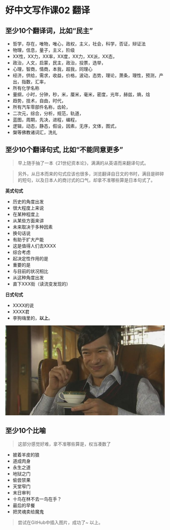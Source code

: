 # 好中文写作课02 翻译

## 至少10个翻译词，比如“民主”

* 哲学，存在，唯物，唯心，政权，主义，社会，科学，否证，辩证法
* 物理，信息，量子，主义，阶级
* XX性，XX力，XX率，XX度，XX力，XX派，XX态，
* 政治，人文，启蒙，民主，政治，投票，选举，
* 心理，智商，情商，本我，超我，同理心
* 经济，供给，需求，收益，价格，波动，态势，理论，萧条，理性，预测，产出，指数，汇率，
* 所有化学名称
* 量纲，小时，分钟，秒，米，厘米，毫米，密度，光年，赫兹，熵，焓
* 趋势，技术，自由，时代，
* 所有汽车零部件名称，齿轮，
* 二次元，综合，分析，规范，轨道，
* 蓝图，周期，先决，进程，编程，
* 逻辑，动态，静态，假设，因素，无序，文体，图式，
* 槃等佛教诸词汇，洗礼

## 至少10个翻译句式, 比如“不能同意更多”

> 早上随手抽了一本《21世纪资本论》，满满的从英语而来翻译句式。

> 另外，从日本而来的句式应该也很多，浏览翻译自日文的书时，满目是碎碎的短句，以及日本人的商讨式的口气，却拿不准哪些算是日本句式了。

**英式句式**

* 历史的角度出发
* 很大程度上来说
* 在某种程度上
* 从某些方面来讲
* 未来取决于多种因素
* 换句话说
* 有助于扩大产能
* 这是值得人们去XXXX
* 综合考虑
* 起决定性作用的是
* 重要的是
* 与目前的状况相比
* 从这种角度出发
* 直下XXX街（读流变发现的）

**日式句式**

* XXXX的说
* XXXX君
* 李狗嗨里的，**以上**。

![忍不住贴一张李狗嗨](https://github.com/aska2tian/Mylife/blob/master/thumb.jpg)

## 至少10个比喻

> 这部分感觉好难，拿不准哪些算是，权当凑数了

* 披着羊皮的狼
* 道成肉身
* 永生之道
* 地狱之门
* 偷尝禁果
* 天堂窄门
* 末日审判
* 十鸟在林不去一鸟在手？
* 最后的早餐
* 把灵魂卖给魔鬼

> 尝试在GitHub中插入图片，成功了~ 以上。
